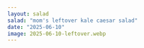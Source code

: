 ```yaml
---
layout: salad
salad: "mom's leftover kale caesar salad"
date: "2025-06-10"
image: 2025-06-10-leftover.webp
---
```


